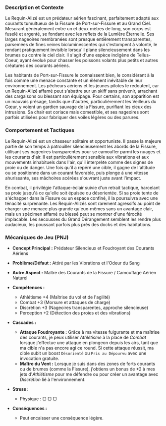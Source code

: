 ### Description et Contexte
Le Requin-Alizé est un prédateur aérien fascinant, parfaitement adapté aux courants tumultueux de la Fissure de Port-sur-Fissure et au Grand Ciel. Mesurant généralement entre un et deux mètres de long, son corps est fuselé et argenté, se fondant avec les reflets de la Lumière Éternelle. Ses larges nageoires membranées sont presque entièrement transparentes, parsemées de fines veines bioluminescentes qui s'estompent à volonté, le rendant pratiquement invisible lorsqu'il plane silencieusement dans les brumes ou contre le ciel clair. Il s'agit d'une espèce indigène de Tellus-Coeur, ayant évolué pour chasser les poissons volants plus petits et autres créatures des courants aériens.

Les habitants de Port-sur-Fissure le connaissent bien, le considérant à la fois comme une menace constante et un élément inévitable de leur environnement. Les pêcheurs aériens et les jeunes pilotes le redoutent, car un Requin-Alizé affamé peut s'abattre sur un skiff sans prévenir, arrachant des cargaisons ou blessant son équipage. Pour certains, son apparition est un mauvais présage, tandis que d'autres, particulièrement les Veilleurs du Cœur, y voient un gardien sauvage de la Fissure, purifiant les cieux des intrusions. Sa chair est coriace mais comestible, et ses nageoires sont parfois utilisées pour fabriquer des voiles légères ou des parures.

### Comportement et Tactiques
Le Requin-Alizé est un chasseur solitaire et opportuniste. Il passe la majeure partie de son temps à patrouiller silencieusement les abords de la Fissure, utilisant ses nageoires transparentes pour se camoufler parmi les nuages et les courants d'air. Il est particulièrement sensible aux vibrations et aux mouvements inhabituels dans l'air, qu'il interprète comme des signes de proie ou de danger. Une fois qu'il a repéré une cible, il gagne de l'altitude ou se positionne dans un courant favorable, puis plonge à une vitesse ahurissante, ses mâchoires acérées s'ouvrant juste avant l'impact.

En combat, il privilégie l'attaque-éclair suivie d'un retrait tactique, harcelant sa proie jusqu'à ce qu'elle soit épuisée ou désorientée. Si sa proie tente de s'échapper dans la Fissure ou un espace confiné, il la poursuivra avec une ténacité surprenante. Les Requin-Alizés sont rarement agressifs au point de charger une menace plus grande qu'eux-mêmes sans un avantage clair, mais un spécimen affamé ou blessé peut se montrer d'une férocité implacable. Les secousses du Grand Dérangement semblent les rendre plus audacieux, les poussant parfois plus près des docks et des habitations.

### Mécaniques de Jeu (PNJ)
*   **Concept Principal :** Prédateur Silencieux et Foudroyant des Courants Aériens
*   **Problème/Défaut :** Attiré par les Vibrations et l'Odeur du Sang
*   **Autre Aspect :** Maître des Courants de la Fissure / Camouflage Aérien Naturel

*   **Compétences :**
    *   Athlétisme +4 (Maîtrise du vol et de l'agilité)
    *   Combat +3 (Morsure et attaques de charge)
    *   Discrétion +3 (Nageoires transparentes, approche silencieuse)
    *   Perception +2 (Détection des proies et des vibrations)

*   **Cascades :**
    *   **Attaque Foudroyante :** Grâce à ma vitesse fulgurante et ma maîtrise des courants, je peux utiliser *Athlétisme* à la place de *Combat* lorsque j'effectue une attaque en plongeon depuis les airs, tant que ma cible n'a pas encore agi ce round. Si cette attaque réussit, ma cible subit un boost `Désorienté` ou `Pris au Dépourvu` avec une invocation gratuite.
    *   **Maître du Vent :** Lorsque je suis dans des zones de forts courants ou de brumes (comme la Fissure), j'obtiens un bonus de +2 à mes jets d'*Athlétisme* pour me défendre ou pour créer un avantage avec *Discrétion* lié à l'environnement.

*   **Stress :**
    *   Physique : ▢ ▢ ▢

*   **Conséquences :**
    *   Peut encaisser une conséquence légère.